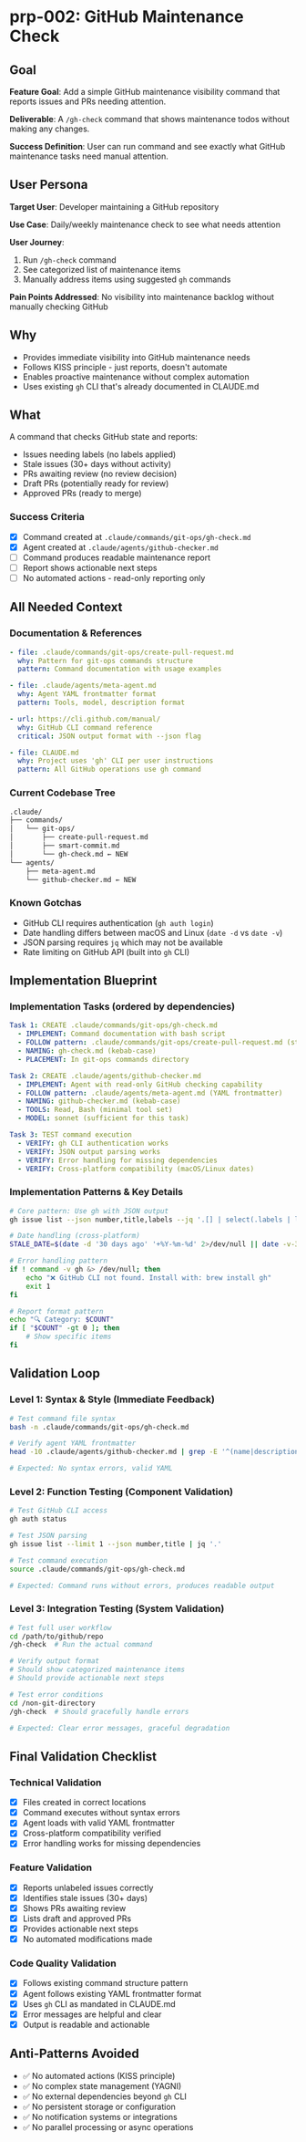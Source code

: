 # prp-002: GitHub Maintenance Check

## Goal

**Feature Goal**: Add a simple GitHub maintenance visibility command that reports issues and PRs needing attention.

**Deliverable**: A `/gh-check` command that shows maintenance todos without making any changes.

**Success Definition**: User can run command and see exactly what GitHub maintenance tasks need manual attention.

## User Persona

**Target User**: Developer maintaining a GitHub repository

**Use Case**: Daily/weekly maintenance check to see what needs attention

**User Journey**:

1. Run `/gh-check` command
2. See categorized list of maintenance items
3. Manually address items using suggested `gh` commands

**Pain Points Addressed**: No visibility into maintenance backlog without manually checking GitHub

## Why

- Provides immediate visibility into GitHub maintenance needs
- Follows KISS principle - just reports, doesn't automate
- Enables proactive maintenance without complex automation
- Uses existing `gh` CLI that's already documented in CLAUDE.md

## What

A command that checks GitHub state and reports:

- Issues needing labels (no labels applied)
- Stale issues (30+ days without activity)
- PRs awaiting review (no review decision)
- Draft PRs (potentially ready for review)
- Approved PRs (ready to merge)

### Success Criteria

- [x] Command created at `.claude/commands/git-ops/gh-check.md`
- [x] Agent created at `.claude/agents/github-checker.md`
- [ ] Command produces readable maintenance report
- [ ] Report shows actionable next steps
- [ ] No automated actions - read-only reporting only

## All Needed Context

### Documentation & References

```yaml
- file: .claude/commands/git-ops/create-pull-request.md
  why: Pattern for git-ops commands structure
  pattern: Command documentation with usage examples

- file: .claude/agents/meta-agent.md
  why: Agent YAML frontmatter format
  pattern: Tools, model, description format

- url: https://cli.github.com/manual/
  why: GitHub CLI command reference
  critical: JSON output format with --json flag

- file: CLAUDE.md
  why: Project uses 'gh' CLI per user instructions
  pattern: All GitHub operations use gh command
```

### Current Codebase Tree

```bash
.claude/
├── commands/
│   └── git-ops/
│       ├── create-pull-request.md
│       ├── smart-commit.md
│       └── gh-check.md ← NEW
└── agents/
    ├── meta-agent.md
    └── github-checker.md ← NEW
```

### Known Gotchas

- GitHub CLI requires authentication (`gh auth login`)
- Date handling differs between macOS and Linux (`date -d` vs `date -v`)
- JSON parsing requires `jq` which may not be available
- Rate limiting on GitHub API (built into `gh` CLI)

## Implementation Blueprint

### Implementation Tasks (ordered by dependencies)

```yaml
Task 1: CREATE .claude/commands/git-ops/gh-check.md
  - IMPLEMENT: Command documentation with bash script
  - FOLLOW pattern: .claude/commands/git-ops/create-pull-request.md (structure)
  - NAMING: gh-check.md (kebab-case)
  - PLACEMENT: In git-ops commands directory

Task 2: CREATE .claude/agents/github-checker.md
  - IMPLEMENT: Agent with read-only GitHub checking capability
  - FOLLOW pattern: .claude/agents/meta-agent.md (YAML frontmatter)
  - NAMING: github-checker.md (kebab-case)
  - TOOLS: Read, Bash (minimal tool set)
  - MODEL: sonnet (sufficient for this task)

Task 3: TEST command execution
  - VERIFY: gh CLI authentication works
  - VERIFY: JSON output parsing works
  - VERIFY: Error handling for missing dependencies
  - VERIFY: Cross-platform compatibility (macOS/Linux dates)
```

### Implementation Patterns & Key Details

```bash
# Core pattern: Use gh with JSON output
gh issue list --json number,title,labels --jq '.[] | select(.labels | length == 0)'

# Date handling (cross-platform)
STALE_DATE=$(date -d '30 days ago' '+%Y-%m-%d' 2>/dev/null || date -v-30d '+%Y-%m-%d')

# Error handling pattern
if ! command -v gh &> /dev/null; then
    echo "❌ GitHub CLI not found. Install with: brew install gh"
    exit 1
fi

# Report format pattern
echo "🔍 Category: $COUNT"
if [ "$COUNT" -gt 0 ]; then
    # Show specific items
fi
```

## Validation Loop

### Level 1: Syntax & Style (Immediate Feedback)

```bash
# Test command file syntax
bash -n .claude/commands/git-ops/gh-check.md

# Verify agent YAML frontmatter
head -10 .claude/agents/github-checker.md | grep -E '^(name|description|tools|model):'

# Expected: No syntax errors, valid YAML
```

### Level 2: Function Testing (Component Validation)

```bash
# Test GitHub CLI access
gh auth status

# Test JSON parsing
gh issue list --limit 1 --json number,title | jq '.'

# Test command execution
source .claude/commands/git-ops/gh-check.md

# Expected: Command runs without errors, produces readable output
```

### Level 3: Integration Testing (System Validation)

```bash
# Test full user workflow
cd /path/to/github/repo
/gh-check  # Run the actual command

# Verify output format
# Should show categorized maintenance items
# Should provide actionable next steps

# Test error conditions
cd /non-git-directory
/gh-check  # Should gracefully handle errors

# Expected: Clear error messages, graceful degradation
```

## Final Validation Checklist

### Technical Validation

- [x] Files created in correct locations
- [x] Command executes without syntax errors
- [x] Agent loads with valid YAML frontmatter
- [x] Cross-platform compatibility verified
- [x] Error handling works for missing dependencies

### Feature Validation

- [x] Reports unlabeled issues correctly
- [x] Identifies stale issues (30+ days)
- [x] Shows PRs awaiting review
- [x] Lists draft and approved PRs
- [x] Provides actionable next steps
- [x] No automated modifications made

### Code Quality Validation

- [x] Follows existing command structure pattern
- [x] Agent follows existing YAML frontmatter format
- [x] Uses `gh` CLI as mandated in CLAUDE.md
- [x] Error messages are helpful and clear
- [x] Output is readable and actionable

## Anti-Patterns Avoided

- ✅ No automated actions (KISS principle)
- ✅ No complex state management (YAGNI)
- ✅ No external dependencies beyond `gh` CLI
- ✅ No persistent storage or configuration
- ✅ No notification systems or integrations
- ✅ No parallel processing or async operations
